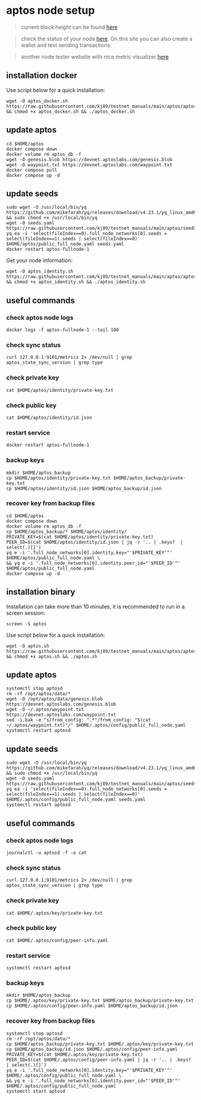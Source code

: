 # aptos node setup

> current block height can be found [here](https://status.devnet.aptos.dev)

> check the status of your node [here](https://www.nodex.run/aptos_test). On this site you can also create a wallet and test sending transactions.

> another node tester website with nice metric visualizer [here](http://node-tools.net/aptos/tester/)

## installation docker

Use script below for a quick installation:
```
wget -O aptos_docker.sh https://raw.githubusercontent.com/kj89/testnet_manuals/main/aptos/aptos_docker.sh && chmod +x aptos_docker.sh && ./aptos_docker.sh
```

## update aptos
```
cd $HOME/aptos
docker compose down
docker volume rm aptos_db -f
wget -O genesis.blob https://devnet.aptoslabs.com/genesis.blob
wget -O waypoint.txt https://devnet.aptoslabs.com/waypoint.txt
docker compose pull
docker compose up -d
```

## update seeds
```
sudo wget -O /usr/local/bin/yq https://github.com/mikefarah/yq/releases/download/v4.23.1/yq_linux_amd64 && sudo chmod +x /usr/local/bin/yq
wget -O seeds.yaml https://raw.githubusercontent.com/kj89/testnet_manuals/main/aptos/seeds.yaml
yq ea -i 'select(fileIndex==0).full_node_networks[0].seeds = select(fileIndex==1).seeds | select(fileIndex==0)' $HOME/aptos/public_full_node.yaml seeds.yaml
docker restart aptos-fullnode-1
```

Get your node information:
```
wget -O aptos_identity.sh https://raw.githubusercontent.com/kj89/testnet_manuals/main/aptos/aptos_identity.sh && chmod +x aptos_identity.sh && ./aptos_identity.sh
```

## useful commands
### check aptos node logs
```
docker logs -f aptos-fullnode-1 --tail 100
```

### check sync status
```
curl 127.0.0.1:9101/metrics 2> /dev/null | grep aptos_state_sync_version | grep type
```

### check private key
```
cat $HOME/aptos/identity/private-key.txt
```

### check public key
```
cat $HOME/aptos/identity/id.json
```

### restart service
```
docker restart aptos-fullnode-1
```

### backup keys
```
mkdir $HOME/aptos_backup
cp $HOME/aptos/identity/private-key.txt $HOME/aptos_backup/private-key.txt
cp $HOME/aptos/identity/id.json $HOME/aptos_backup/id.json
```

### recover key from backup files
```
cd $HOME/aptos
docker compose down
docker volume rm aptos_db -f
cp $HOME/aptos_backup/* $HOME/aptos/identity/
PRIVATE_KEY=$(cat $HOME/aptos/identity/private-key.txt)
PEER_ID=$(cat $HOME/aptos/identity/id.json | jq -r '.. | .keys?  | select(.)[]')
yq e -i '.full_node_networks[0].identity.key="'$PRIVATE_KEY'"' $HOME/aptos/public_full_node.yaml \
&& yq e -i '.full_node_networks[0].identity.peer_id="'$PEER_ID'"' $HOME/aptos/public_full_node.yaml
docker compose up -d
```

## installation binary

Installation can take more than 10 minutes, it is recommended to run in a screen session:
```
screen -S aptos
```

Use script below for a quick installation:
```
wget -O aptos.sh https://raw.githubusercontent.com/kj89/testnet_manuals/main/aptos/aptos.sh && chmod +x aptos.sh && ./aptos.sh
```

## update aptos
```
systemctl stop aptosd
rm -rf /opt/aptos/data/*
wget -O /opt/aptos/data/genesis.blob https://devnet.aptoslabs.com/genesis.blob
wget -O ~/.aptos/waypoint.txt https://devnet.aptoslabs.com/waypoint.txt
sed -i.bak -e "s/from_config: ".*"/from_config: "$(cat ~/.aptos/waypoint.txt)"/" $HOME/.aptos/config/public_full_node.yaml
systemctl restart aptosd
```

## update seeds
```
sudo wget -O /usr/local/bin/yq https://github.com/mikefarah/yq/releases/download/v4.23.1/yq_linux_amd64 && sudo chmod +x /usr/local/bin/yq
wget -O seeds.yaml https://raw.githubusercontent.com/kj89/testnet_manuals/main/aptos/seeds.yaml
yq ea -i 'select(fileIndex==0).full_node_networks[0].seeds = select(fileIndex==1).seeds | select(fileIndex==0)' $HOME/.aptos/config/public_full_node.yaml seeds.yaml
systemctl restart aptosd
```

## useful commands
### check aptos node logs
```
journalctl -u aptosd -f -o cat
```

### check sync status
```
curl 127.0.0.1:9101/metrics 2> /dev/null | grep aptos_state_sync_version | grep type
```

### check private key
```
cat $HOME/.aptos/key/private-key.txt
```

### check public key
```
cat $HOME/.aptos/config/peer-info.yaml
```

### restart service
```
systemctl restart aptosd
```

### backup keys
```
mkdir $HOME/aptos_backup
cp $HOME/.aptos/key/private-key.txt $HOME/aptos_backup/private-key.txt
cp $HOME/.aptos/config/peer-info.yaml $HOME/aptos_backup/id.json
```

### recover key from backup files
```
systemctl stop aptosd
rm -rf /opt/aptos/data/*
cp $HOME/aptos_backup/private-key.txt $HOME/.aptos/key/private-key.txt
cp $HOME/aptos_backup/id.json $HOME/.aptos/config/peer-info.yaml
PRIVATE_KEY=$(cat $HOME/.aptos/key/private-key.txt)
PEER_ID=$(cat $HOME/.aptos/config/peer-info.yaml | jq -r '.. | .keys?  | select(.)[]')
yq e -i '.full_node_networks[0].identity.key="'$PRIVATE_KEY'"' $HOME/.aptos/config/public_full_node.yaml \
&& yq e -i '.full_node_networks[0].identity.peer_id="'$PEER_ID'"' $HOME/.aptos/config/public_full_node.yaml
systemctl start aptosd
```

